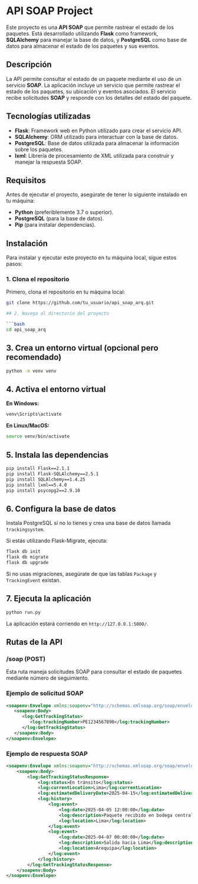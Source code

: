 # API SOAP Project

Este proyecto es una **API SOAP** que permite rastrear el estado de los paquetes. Está desarrollado utilizando **Flask** como framework, **SQLAlchemy** para manejar la base de datos, y **PostgreSQL** como base de datos para almacenar el estado de los paquetes y sus eventos.

## Descripción

La API permite consultar el estado de un paquete mediante el uso de un servicio **SOAP**. La aplicación incluye un servicio que permite rastrear el estado de los paquetes, su ubicación y eventos asociados. El servicio recibe solicitudes **SOAP** y responde con los detalles del estado del paquete.

## Tecnologías utilizadas

- **Flask**: Framework web en Python utilizado para crear el servicio API.
- **SQLAlchemy**: ORM utilizado para interactuar con la base de datos.
- **PostgreSQL**: Base de datos utilizada para almacenar la información sobre los paquetes.
- **lxml**: Librería de procesamiento de XML utilizada para construir y manejar la respuesta SOAP.

## Requisitos

Antes de ejecutar el proyecto, asegúrate de tener lo siguiente instalado en tu máquina:

- **Python** (preferiblemente 3.7 o superior).
- **PostgreSQL** (para la base de datos).
- **Pip** (para instalar dependencias).

## Instalación

Para instalar y ejecutar este proyecto en tu máquina local, sigue estos pasos:

### 1. Clona el repositorio

Primero, clona el repositorio en tu máquina local:

```bash
git clone https://github.com/tu_usuario/api_soap_arq.git

## 2. Navega al directorio del proyecto

```bash
cd api_soap_arq
```

## 3. Crea un entorno virtual (opcional pero recomendado)

```bash
python -m venv venv
```

## 4. Activa el entorno virtual

**En Windows:**

```bash
venv\Scripts\activate
```

**En Linux/MacOS:**

```bash
source venv/bin/activate
```

## 5. Instala las dependencias

```bash
pip install Flask==2.1.1
pip install Flask-SQLAlchemy==2.5.1
pip install SQLAlchemy==1.4.25
pip install lxml==5.4.0
pip install psycopg2==2.9.10
```

## 6. Configura la base de datos

Instala PostgreSQL si no lo tienes y crea una base de datos llamada `trackingsystem`.

Si estás utilizando Flask-Migrate, ejecuta:

```bash
flask db init
flask db migrate
flask db upgrade
```

Si no usas migraciones, asegúrate de que las tablas `Package` y `TrackingEvent` existan.

## 7. Ejecuta la aplicación

```bash
python run.py
```

La aplicación estará corriendo en `http://127.0.0.1:5000/`.

## Rutas de la API

### /soap (POST)

Esta ruta maneja solicitudes SOAP para consultar el estado de paquetes mediante número de seguimiento.

### Ejemplo de solicitud SOAP

```xml
<soapenv:Envelope xmlns:soapenv="http://schemas.xmlsoap.org/soap/envelope/" xmlns:log="http://logistica.com/ws/tracking">
   <soapenv:Body>
      <log:GetTrackingStatus>
         <log:trackingNumber>PE1234567890</log:trackingNumber>
      </log:GetTrackingStatus>
   </soapenv:Body>
</soapenv:Envelope>
```

### Ejemplo de respuesta SOAP

```xml
<soapenv:Envelope xmlns:soapenv="http://schemas.xmlsoap.org/soap/envelope/" xmlns:log="http://logistica.com/ws/tracking">
    <soapenv:Body>
        <log:GetTrackingStatusResponse>
            <log:status>En tránsito</log:status>
            <log:currentLocation>Lima</log:currentLocation>
            <log:estimatedDeliveryDate>2025-04-15</log:estimatedDeliveryDate>
            <log:history>
                <log:event>
                    <log:date>2025-04-05 12:00:00</log:date>
                    <log:description>Paquete recibido en bodega central</log:description>
                    <log:location>Lima</log:location>
                </log:event>
                <log:event>
                    <log:date>2025-04-07 00:00:00</log:date>
                    <log:description>Salida hacia Lima</log:description>
                    <log:location>Arequipa</log:location>
                </log:event>
            </log:history>
        </log:GetTrackingStatusResponse>
    </soapenv:Body>
</soapenv:Envelope>
```
